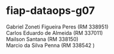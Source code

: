 # fiap-dataops-g07

Gabriel Zoneti Figueira Peres (RM 338951) 
</br>Carlos Eduardo de Almeida (RM 337011)
</br>Mailson Santana (RM 338150)
</br>Marcio da Silva Penna (RM 338542 )
